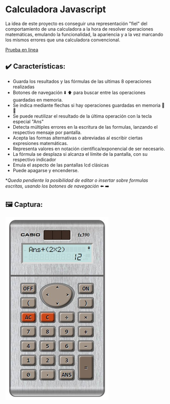 # Calculadora Javascript

La idea de este proyecto es conseguir una representación "fiel" del comportamiento de una calculadora a la hora de resolver operaciones matemáticas, emulando la funcionalidad, la apariencia y a la vez marcando los mismos errores que una calculadora convencional.

[Prueba en linea](https://erme07.github.io/Calculator/)


## :heavy_check_mark: Características:

* Guarda los resultados y las fórmulas de las ultimas 8 operaciones realizadas
* Botones de navegación ⬇️ ⬆️ para buscar entre las operaciones guardadas en memoria.
* Se indica mediante flechas si hay operaciones guardadas en memoria 🔽 🔼
* Se puede reutilizar el resultado de la última operación con la tecla especial "Ans"
* Detecta múltiples errores en la escritura de las formulas, lanzando el respectivo mensaje por pantalla.
* Acepta las formas alternativas o abreviadas al escribir ciertas expresiones matemáticas.
* Representa valores en notación científica/exponencial de ser necesario.
* La fórmula se desplaza si alcanza el límite de la pantalla, con su respectivo indicador
* Emula el aspecto de las pantallas lcd clásicas
* Puede apagarse y encenderse.

**Queda pendiente la posibilidad de editar o insertar sobre formulas escritas, usando los botones de navegación* :arrow_left: :arrow_right:

## :framed_picture: Captura:
![Calculadora](Preview.jpg)

